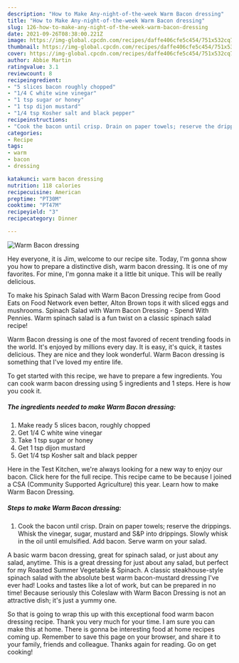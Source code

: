 ```yaml
---
description: "How to Make Any-night-of-the-week Warm Bacon dressing"
title: "How to Make Any-night-of-the-week Warm Bacon dressing"
slug: 126-how-to-make-any-night-of-the-week-warm-bacon-dressing
date: 2021-09-26T08:38:00.221Z
image: https://img-global.cpcdn.com/recipes/daffe406cfe5c454/751x532cq70/warm-bacon-dressing-recipe-main-photo.jpg
thumbnail: https://img-global.cpcdn.com/recipes/daffe406cfe5c454/751x532cq70/warm-bacon-dressing-recipe-main-photo.jpg
cover: https://img-global.cpcdn.com/recipes/daffe406cfe5c454/751x532cq70/warm-bacon-dressing-recipe-main-photo.jpg
author: Abbie Martin
ratingvalue: 3.1
reviewcount: 8
recipeingredient:
- "5 slices bacon roughly chopped"
- "1/4 C white wine vinegar"
- "1 tsp sugar or honey"
- "1 tsp dijon mustard"
- "1/4 tsp Kosher salt and black pepper"
recipeinstructions:
- "Cook the bacon until crisp. Drain on paper towels; reserve the drippings. Whisk the vinegar, sugar, mustard and S&P into drippings. Slowly whisk in the oil until emulsified. Add bacon. Serve warm on your salad."
categories:
- Recipe
tags:
- warm
- bacon
- dressing

katakunci: warm bacon dressing 
nutrition: 118 calories
recipecuisine: American
preptime: "PT30M"
cooktime: "PT47M"
recipeyield: "3"
recipecategory: Dinner

---
```



![Warm Bacon dressing](https://img-global.cpcdn.com/recipes/daffe406cfe5c454/751x532cq70/warm-bacon-dressing-recipe-main-photo.jpg)

Hey everyone, it is Jim, welcome to our recipe site. Today, I'm gonna show you how to prepare a distinctive dish, warm bacon dressing. It is one of my favorites. For mine, I'm gonna make it a little bit unique. This will be really delicious.

To make his Spinach Salad with Warm Bacon Dressing recipe from Good Eats on Food Network even better, Alton Brown tops it with sliced eggs and mushrooms. Spinach Salad with Warm Bacon Dressing - Spend With Pennies. Warm spinach salad is a fun twist on a classic spinach salad recipe!

Warm Bacon dressing is one of the most favored of recent trending foods in the world. It's enjoyed by millions every day. It is easy, it's quick, it tastes delicious. They are nice and they look wonderful. Warm Bacon dressing is something that I've loved my entire life.


To get started with this recipe, we have to prepare a few ingredients. You can cook warm bacon dressing using 5 ingredients and 1 steps. Here is how you cook it.

<!--inarticleads1-->

##### The ingredients needed to make Warm Bacon dressing:

1. Make ready 5 slices bacon, roughly chopped
1. Get 1/4 C white wine vinegar
1. Take 1 tsp sugar or honey
1. Get 1 tsp dijon mustard
1. Get 1/4 tsp Kosher salt and black pepper


Here in the Test Kitchen, we&#39;re always looking for a new way to enjoy our bacon. Click here for the full recipe. This recipe came to be because I joined a CSA (Community Supported Agriculture) this year. Learn how to make Warm Bacon Dressing. 

<!--inarticleads2-->

##### Steps to make Warm Bacon dressing:

1. Cook the bacon until crisp. Drain on paper towels; reserve the drippings. Whisk the vinegar, sugar, mustard and S&P into drippings. Slowly whisk in the oil until emulsified. Add bacon. Serve warm on your salad.


A basic warm bacon dressing, great for spinach salad, or just about any salad, anytime. This is a great dressing for just about any salad, but perfect for my Roasted Summer Vegetable & Spinach. A classic steakhouse-style spinach salad with the absolute best warm bacon-mustard dressing I&#39;ve ever had! Looks and tastes like a lot of work, but can be prepared in no time! Because seriously this Coleslaw with Warm Bacon Dressing is not an attractive dish; it&#39;s just a yummy one. 

So that is going to wrap this up with this exceptional food warm bacon dressing recipe. Thank you very much for your time. I am sure you can make this at home. There is gonna be interesting food at home recipes coming up. Remember to save this page on your browser, and share it to your family, friends and colleague. Thanks again for reading. Go on get cooking!
